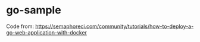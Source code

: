 # go-sample

Code from: https://semaphoreci.com/community/tutorials/how-to-deploy-a-go-web-application-with-docker
